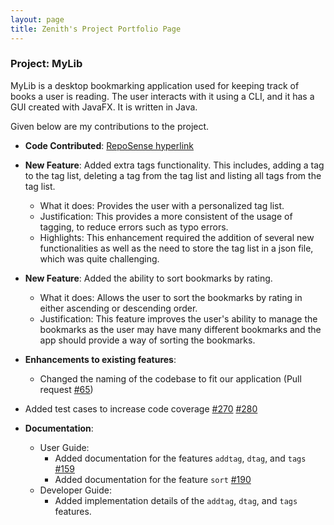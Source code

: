 ```yaml
---
layout: page
title: Zenith's Project Portfolio Page
---
```


### Project: MyLib

MyLib is a desktop bookmarking application used for keeping track of books a user is reading. The user interacts with it using a CLI, and it has a GUI created with JavaFX. It is written in Java.

Given below are my contributions to the project.

* **Code Contributed**: [RepoSense hyperlink](https://nus-cs2103-ay2223s2.github.io/tp-dashboard/?search=zenithyap&breakdown=true&sort=groupTitle%20dsc&sortWithin=title&since=2023-02-17&timeframe=commit&mergegroup=&groupSelect=groupByRepos&checkedFileTypes=docs~functional-code~test-code~other)

* **New Feature**: Added extra tags functionality. This includes, adding a tag to the tag list, deleting a tag from the tag list and listing all tags from the tag list.
  * What it does: Provides the user with a personalized tag list.
  * Justification: This provides a more consistent of the usage of tagging, to reduce errors such as typo errors.
  * Highlights: This enhancement required the addition of several new functionalities as well as the need to store the tag list in a json file, which was quite challenging.

* **New Feature**: Added the ability to sort bookmarks by rating.
  * What it does: Allows the user to sort the bookmarks by rating in either ascending or descending order.
  * Justification: This feature improves the user's ability to manage the bookmarks as the user may have many different bookmarks and the app should provide a way of sorting the bookmarks.

* **Enhancements to existing features**:
  * Changed the naming of the codebase to fit our application (Pull request [\#65](https://github.com/AY2223S2-CS2103T-T13-4/tp/pull/65))

* Added test cases to increase code coverage [\#270](https://github.com/AY2223S2-CS2103T-T13-4/tp/pull/270) [\#280](https://github.com/AY2223S2-CS2103T-T13-4/tp/pull/280)

* **Documentation**:
  * User Guide:
    * Added documentation for the features `addtag`, `dtag`, and `tags` [\#159](https://github.com/AY2223S2-CS2103T-T13-4/tp/pull/159)
    * Added documentation for the feature `sort` [\#190](https://github.com/AY2223S2-CS2103T-T13-4/tp/pull/190)
  * Developer Guide:
    * Added implementation details of the `addtag`, `dtag`, and `tags` features.
